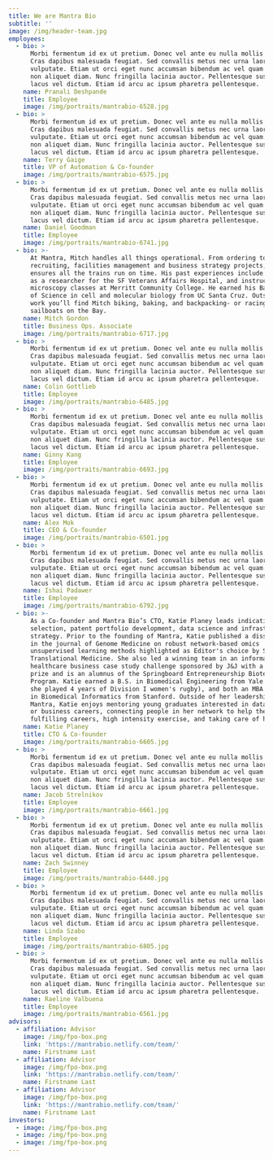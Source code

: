 ```yaml
---
title: We are Mantra Bio
subtitle: ''
image: /img/header-team.jpg
employees:
  - bio: >
      Morbi fermentum id ex ut pretium. Donec vel ante eu nulla mollis finibus.
      Cras dapibus malesuada feugiat. Sed convallis metus nec urna laoreet
      vulputate. Etiam ut orci eget nunc accumsan bibendum ac vel quam. Etiam
      non aliquet diam. Nunc fringilla lacinia auctor. Pellentesque suscipit in
      lacus vel dictum. Etiam id arcu ac ipsum pharetra pellentesque.
    name: Pranali Deshpande
    title: Employee
    image: /img/portraits/mantrabio-6528.jpg
  - bio: >
      Morbi fermentum id ex ut pretium. Donec vel ante eu nulla mollis finibus.
      Cras dapibus malesuada feugiat. Sed convallis metus nec urna laoreet
      vulputate. Etiam ut orci eget nunc accumsan bibendum ac vel quam. Etiam
      non aliquet diam. Nunc fringilla lacinia auctor. Pellentesque suscipit in
      lacus vel dictum. Etiam id arcu ac ipsum pharetra pellentesque.
    name: Terry Gaige
    title: VP of Automation & Co-founder
    image: /img/portraits/mantrabio-6575.jpg
  - bio: >
      Morbi fermentum id ex ut pretium. Donec vel ante eu nulla mollis finibus.
      Cras dapibus malesuada feugiat. Sed convallis metus nec urna laoreet
      vulputate. Etiam ut orci eget nunc accumsan bibendum ac vel quam. Etiam
      non aliquet diam. Nunc fringilla lacinia auctor. Pellentesque suscipit in
      lacus vel dictum. Etiam id arcu ac ipsum pharetra pellentesque.
    name: Daniel Goodman
    title: Employee
    image: /img/portraits/mantrabio-6741.jpg
  - bio: >-
      At Mantra, Mitch handles all things operational. From ordering to
      recruiting, facilities management and business strategy projects, Mitch
      ensures all the trains run on time. His past experiences include working
      as a researcher for the SF Veterans Affairs Hospital, and instructing
      microscopy classes at Merritt Community College. He earned his Bachelors
      of Science in cell and molecular biology from UC Santa Cruz. Outside of
      work you’ll find Mitch biking, baking, and backpacking- or racing
      sailboats on the Bay.
    name: Mitch Gordon
    title: Business Ops. Associate
    image: /img/portraits/mantrabio-6717.jpg
  - bio: >
      Morbi fermentum id ex ut pretium. Donec vel ante eu nulla mollis finibus.
      Cras dapibus malesuada feugiat. Sed convallis metus nec urna laoreet
      vulputate. Etiam ut orci eget nunc accumsan bibendum ac vel quam. Etiam
      non aliquet diam. Nunc fringilla lacinia auctor. Pellentesque suscipit in
      lacus vel dictum. Etiam id arcu ac ipsum pharetra pellentesque.
    name: Colin Gottlieb
    title: Employee
    image: /img/portraits/mantrabio-6485.jpg
  - bio: >
      Morbi fermentum id ex ut pretium. Donec vel ante eu nulla mollis finibus.
      Cras dapibus malesuada feugiat. Sed convallis metus nec urna laoreet
      vulputate. Etiam ut orci eget nunc accumsan bibendum ac vel quam. Etiam
      non aliquet diam. Nunc fringilla lacinia auctor. Pellentesque suscipit in
      lacus vel dictum. Etiam id arcu ac ipsum pharetra pellentesque.
    name: Ginny Kang
    title: Employee
    image: /img/portraits/mantrabio-6693.jpg
  - bio: >
      Morbi fermentum id ex ut pretium. Donec vel ante eu nulla mollis finibus.
      Cras dapibus malesuada feugiat. Sed convallis metus nec urna laoreet
      vulputate. Etiam ut orci eget nunc accumsan bibendum ac vel quam. Etiam
      non aliquet diam. Nunc fringilla lacinia auctor. Pellentesque suscipit in
      lacus vel dictum. Etiam id arcu ac ipsum pharetra pellentesque.
    name: Alex Mok
    title: CEO & Co-founder
    image: /img/portraits/mantrabio-6501.jpg
  - bio: >
      Morbi fermentum id ex ut pretium. Donec vel ante eu nulla mollis finibus.
      Cras dapibus malesuada feugiat. Sed convallis metus nec urna laoreet
      vulputate. Etiam ut orci eget nunc accumsan bibendum ac vel quam. Etiam
      non aliquet diam. Nunc fringilla lacinia auctor. Pellentesque suscipit in
      lacus vel dictum. Etiam id arcu ac ipsum pharetra pellentesque.
    name: Ishai Padawer
    title: Employee
    image: /img/portraits/mantrabio-6792.jpg
  - bio: >-
      As a Co-founder and Mantra Bio’s CTO, Katie Planey leads indications
      selection, patent portfolio development, data science and infrastructure
      strategy. Prior to the founding of Mantra, Katie published a dissertation
      in the journal of Genome Medicine on robust network-based omics
      unsupervised learning methods highlighted as Editor's choice by Science
      Translational Medicine. She also led a winning team in an informatics
      healthcare business case study challenge sponsored by J&J with a $20,000
      prize and is an alumnus of the Springboard Entrepreneurship Biotech
      Program. Katie earned a B.S. in Biomedical Engineering from Yale (where
      she played 4 years of Division I women's rugby), and both an MBA and PhD
      in Biomedical Informatics from Stanford. Outside of her leadership role at
      Mantra, Katie enjoys mentoring young graduates interested in data science
      or business careers, connecting people in her network to help them find
      fulfilling careers, high intensity exercise, and taking care of her cats.
    name: Katie Planey
    title: CTO & Co-founder
    image: /img/portraits/mantrabio-6605.jpg
  - bio: >
      Morbi fermentum id ex ut pretium. Donec vel ante eu nulla mollis finibus.
      Cras dapibus malesuada feugiat. Sed convallis metus nec urna laoreet
      vulputate. Etiam ut orci eget nunc accumsan bibendum ac vel quam. Etiam
      non aliquet diam. Nunc fringilla lacinia auctor. Pellentesque suscipit in
      lacus vel dictum. Etiam id arcu ac ipsum pharetra pellentesque.
    name: Jacob Strelnikov
    title: Employee
    image: /img/portraits/mantrabio-6661.jpg
  - bio: >
      Morbi fermentum id ex ut pretium. Donec vel ante eu nulla mollis finibus.
      Cras dapibus malesuada feugiat. Sed convallis metus nec urna laoreet
      vulputate. Etiam ut orci eget nunc accumsan bibendum ac vel quam. Etiam
      non aliquet diam. Nunc fringilla lacinia auctor. Pellentesque suscipit in
      lacus vel dictum. Etiam id arcu ac ipsum pharetra pellentesque.
    name: Zach Swinney
    title: Employee
    image: /img/portraits/mantrabio-6440.jpg
  - bio: >
      Morbi fermentum id ex ut pretium. Donec vel ante eu nulla mollis finibus.
      Cras dapibus malesuada feugiat. Sed convallis metus nec urna laoreet
      vulputate. Etiam ut orci eget nunc accumsan bibendum ac vel quam. Etiam
      non aliquet diam. Nunc fringilla lacinia auctor. Pellentesque suscipit in
      lacus vel dictum. Etiam id arcu ac ipsum pharetra pellentesque.
    name: Linda Szabo
    title: Employee
    image: /img/portraits/mantrabio-6805.jpg
  - bio: >
      Morbi fermentum id ex ut pretium. Donec vel ante eu nulla mollis finibus.
      Cras dapibus malesuada feugiat. Sed convallis metus nec urna laoreet
      vulputate. Etiam ut orci eget nunc accumsan bibendum ac vel quam. Etiam
      non aliquet diam. Nunc fringilla lacinia auctor. Pellentesque suscipit in
      lacus vel dictum. Etiam id arcu ac ipsum pharetra pellentesque.
    name: Raeline Valbuena
    title: Employee
    image: /img/portraits/mantrabio-6561.jpg
advisors:
  - affiliation: Advisor
    image: /img/fpo-box.png
    link: 'https://mantrabio.netlify.com/team/'
    name: Firstname Last
  - affiliation: Advisor
    image: /img/fpo-box.png
    link: 'https://mantrabio.netlify.com/team/'
    name: Firstname Last
  - affiliation: Advisor
    image: /img/fpo-box.png
    link: 'https://mantrabio.netlify.com/team/'
    name: Firstname Last
investors:
  - image: /img/fpo-box.png
  - image: /img/fpo-box.png
  - image: /img/fpo-box.png
---
```


